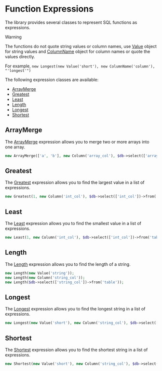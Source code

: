 # Function Expressions

The library provides several classes to represent SQL functions as expressions.

> [!WARNING]
> The functions do not quote string values or column names, use [Value](../../../../src/Expression/Value/Value.php)
> object for string values and [ColumnName](../../../../src/Expression/Value/ColumnName.php) object for column names
> or quote the values directly.
> 
> For example, `new Longest(new Value('short'), new ColumnName('column'), "'longest'")`

The following expression classes are available:

- [ArrayMerge](#arraymerge)
- [Greatest](#greatest)
- [Least](#least)
- [Length](#length)
- [Longest](#longest)
- [Shortest](#shortest)

## ArrayMerge

The [ArrayMerge](../../../../src/Expression/Function/ArrayMerge.php) expression allows you to merge two or more arrays 
into one array.

```php
new ArrayMerge(['a', 'b'], new Column('array_col'), $db->select(['array_col'])->from('table'));
```

## Greatest
The [Greatest](../../../../src/Expression/Function/Greatest.php) expression allows you to find the largest value 
in a list of expressions.

```php
new Greatest(1, new Column('int_col'), $db->select(['int_col'])->from('table'));
```

## Least
The [Least](../../../../src/Expression/Function/Least.php) expression allows you to find the smallest value 
in a list of expressions.

```php
new Least(1, new Column('int_col'), $db->select(['int_col'])->from('table'));
```

## Length
The [Length](../../../../src/Expression/Function/Length.php) expression allows you to find the length of a string.

```php
new Length(new Value('string'));
new Length(new Column('string_col'));
new Length($db->select(['string_col'])->from('table'));
```

## Longest
The [Longest](../../../../src/Expression/Function/Longest.php) expression allows you to find the longest string 
in a list of expressions.

```php
new Longest(new Value('short'), new Column('string_col'), $db->select(['string_col'])->from('table'));
```

## Shortest
The [Shortest](../../../../src/Expression/Function/Shortest.php) expression allows you to find the shortest string 
in a list of expressions.

```php
new Shortest(new Value('short'), new Column('string_col'), $db->select(['string_col'])->from('table'));
```
